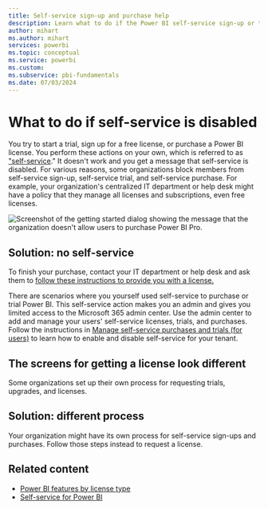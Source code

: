 ```yaml
---
title: Self-service sign-up and purchase help
description: Learn what to do if the Power BI self-service sign-up or the self-service purchase feature is disabled.
author: mihart
ms.author: mihart
services: powerbi
ms.topic: conceptual
ms.service: powerbi
ms.custom:
ms.subservice: pbi-fundamentals
ms.date: 07/03/2024
---
```

# What to do if self-service is disabled

You try to start a trial, sign up for a free license, or purchase a Power BI license. You perform these actions on your own, which is referred to as ["self-service](/microsoft-365/admin/misc/self-service-sign-up)." It doesn't work and you get a message that self-service is disabled. For various reasons, some organizations block members from self-service sign-up, self-service trial, and self-service purchase. For example, your organization's centralized IT department or help desk might have a policy that they manage all licenses and subscriptions, even free licenses.

![Screenshot of the getting started dialog showing the message that the organization doesn't allow users to purchase Power BI Pro.](media/service-self-service-purchase-help/power-bi-error.png)

## Solution: no self-service

To finish your purchase, contact your IT department or help desk and ask them to [follow these instructions to provide you with a license.](/microsoft-365/commerce/subscriptions/manage-self-service-purchases-admins)

There are scenarios where you yourself used self-service to purchase or trial Power BI. This self-service action makes you an admin and gives you limited access to the Microsoft 365 admin center. Use the admin center to add and manage your users' self-service licenses, trials, and purchases. Follow the instructions in [Manage self-service purchases and trials (for users)](/microsoft-365/commerce/subscriptions/manage-self-service-purchases-users) to learn how to enable and disable self-service for your tenant. 

## The screens for getting a license look different

Some organizations set up their own process for requesting trials, upgrades, and licenses. 

## Solution: different process

Your organization might have its own process for self-service sign-ups and purchases. Follow those steps instead to request a license.

## Related content

- [Power BI features by license type](service-features-license-type.md)
- [Self-service for Power BI](service-self-service-signup-purchase-for-power-bi.md)